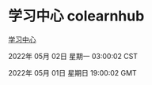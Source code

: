 # 学习中心 colearnhub
[学习中心](http://59.174.25.66:56308/colearnhub/)

2022年 05月 02日 星期一 03:00:02 CST

2022年 05月 01日 星期日 19:00:02 GMT
